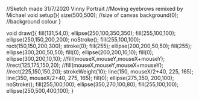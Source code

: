 //Sketch made 31/7/2020 Vinny Portrait
//Moving eyebrows remixed by Michael
void setup(){ 
size(500,500); //size of canvas
background(0); //background colour
}

void draw(){
fill(131,54,0);
ellipse(250,100,350,350);
fill(255,100,100);
ellipse(250,150,200,200);
noStroke();
fill(255,100,100);
rect(150,150,200,300);
stroke(0);
fill(255);
ellipse(200,200,50,50);
fill(255);
ellipse(300,200,50,50);
fill(0);
ellipse(200,200,10,10);
fill(0);
ellipse(300,200,10,10);
//fill(mouseX,mouseY,mouseX+mouseY);
//rect(125,175,150,20);
//fill(mouseX,mouseY,mouseX+mouseY);
//rect(225,150,150,20);
strokeWeight(10);
line(150, mouseX/2+40, 225, 165);
line(350, mouseX/2+40, 275, 165);
fill(0);
ellipse(275,350, 200,100);
noStroke();
fill(255,100,100);
ellipse(350,270,100,80);
fill(255,100,100);
ellipse(250,500,400,100);
}

